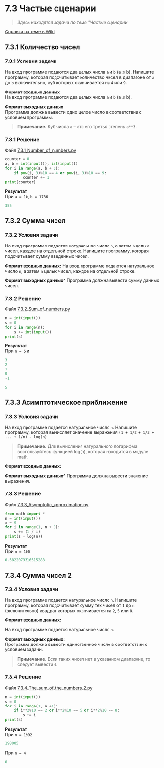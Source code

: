 # 7.3 Частые сценарии

> *Здесь находятся задачи по теме "Частые сценарии*  

[Справка по теме в Wiki](https://github.com/aalutsenko/Training/wiki/7.3-Частые-сценарии)  

## 7.3.1 Количество чисел

### 7.3.1 Условия задачи

На вход программе подаются два целых числа `a` и `b` (a ≤ b). Напишите программу, которая подсчитывает количество чисел в диапазоне от `a` до `b` включительно, куб которых оканчивается на `4` или `9`.

**Формат входных данных**  
На вход программе подаются два целых числа `a` и `b` (a ≤ b).

**Формат выходных данных**  
Программа должна вывести одно целое число в соответствии с условием программы.
> **Примечание.** Куб числа `a` – это его третья степень `a**3`.

### 7.3.1 Решение

Файл [7.3.1_Number_of_numbers.py](7.3.1_Number_of_numbers.py)

```python
counter = 0
a, b = int(input()), int(input())
for i in range(a, b + 1):
    if pow(i, 3)%10 == 4 or pow(i, 3)%10 == 9:
        counter += 1
print(counter)
```

**Результат**  
При `a = 10`, `b = 1786`

```python
355
```

## 7.3.2 Сумма чисел

### 7.3.2 Условия задачи

На вход программе подается натуральное число `n`, а затем `n` целых чисел, каждое на отдельной строке. Напишите программу, которая подсчитывает сумму введенных чисел. 

**Формат входных данных:**
На вход программе подаются натуральное число `n`, а затем `n` целых чисел, каждое на отдельной строке.

**Формат выходных данных^**
Программа должна вывести сумму данных чисел.

### 7.3.2 Решение

Файл [7.3.2_Sum_of_numbers.py](7.3.2_Sum_of_numbers.py)

```python
n = int(input())
s = 0
for i in range(n):
    s += int(input())
print(s)
```

**Результат**  
При `n = 5` и

```python
3
2
1
0
-1
```

```python
5
```

## 7.3.3 Асимптотическое приближение

### 7.3.3 Условия задачи

На вход программе подается натуральное число `n`. Напишите программу, которая вычисляет значение выражения
`(1 + 1/2 + 1/3 + ... + 1/n) - log(n)`
> **Примечание.** Для вычисления натурального логарифма воспользуйтесь функцией log(n), которая находится в модуле math.

**Формат входных данных:**

**Формат выходных данных^**
Программа должна вывести значение выражения.

### 7.3.3 Решение

Файл [7.3.3_Asymptotic_approximation.py](7.3.3_Asymptotic_approximation.py)

```python
from math import *
n = int(input())
s = 0
for i in range(1, n + 1):
    s += (1 / i)
print(s - log(n))
```

**Результат**  
При `n = 100`  

```python
0.5822073316515288
```

## 7.3.4 Сумма чисел 2

### 7.3.4 Условия задачи

На вход программе подается натуральное число `n`. Напишите программу, которая подсчитывает сумму тех чисел от `1` до `n` (включительно) квадрат которых оканчивается на `2`, `5` или `8`.

**Формат входных данных:**  

На вход программе подается натуральное число `n`.

**Формат выходных данных:**  
Программа должна вывести единственное число в соответствии с условием задачи.  
> **Примечание.** Если таких чисел нет в указанном диапазоне, то следует вывести `0`.

### 7.3.4 Решение

Файл [7.3.4_The_sum_of_the_numbers_2.py](7.3.4_The_sum_of_the_numbers_2.py)

```python
n = int(input())
s = 0
for i in range(1, n +1):
    if i**2%10 == 2 or i**2%10 == 5 or i**2%10 == 8:
        s += i
print(s)
```

**Результат**  
При `n = 1992`  

```python
198005
```

При `n = 4`

```python
0
```

